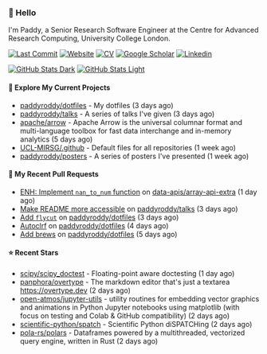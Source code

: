 ### 👋 Hello

I'm Paddy, a Senior Research Software Engineer at the Centre for Advanced
Research Computing, University College London.

[![Last Commit](https://img.shields.io/github/last-commit/paddyroddy/paddyroddy/main?label=updated)](https://github.com/paddyroddy)
[![Website](https://img.shields.io/badge/GitHub%20Pages-222?logo=githubpages&logoColor=fff&style=for-the-badge&style=flat)](https://paddyroddy.github.io)
[![CV](https://img.shields.io/badge/CV-PDF-pink.svg)](https://paddyroddy.github.io/cv)
[![Google Scholar](https://img.shields.io/badge/Google%20Scholar-4285F4?logo=googlescholar&logoColor=fff&style=for-the-badge&style=flat)](https://scholar.google.com/citations?user=OFigHUwAAAAJ)
[![Linkedin](https://img.shields.io/badge/LinkedIn-0A66C2?logo=linkedin&logoColor=fff&style=for-the-badge&style=flat)](https://www.linkedin.com/in/patrickjamesroddy)

[![GitHub Stats Dark](https://github-readme-stats-paddyroddy.vercel.app/api?username=paddyroddy&disable_animations=true&hide_border=true&hide_title=true&include_all_commits=true&rank_icon=github&show=prs_merged,reviews&show_icons=true&theme=tokyonight)](https://github.com/paddyroddy/paddyroddy#gh-dark-mode-only)
[![GitHub Stats Light](https://github-readme-stats-paddyroddy.vercel.app/api?username=paddyroddy&disable_animations=true&hide_border=true&hide_title=true&include_all_commits=true&rank_icon=github&show=prs_merged,reviews&show_icons=true&theme=default)](https://github.com/paddyroddy/paddyroddy#gh-light-mode-only)

#### 👷 Explore My Current Projects

- [paddyroddy/dotfiles](https://github.com/paddyroddy/dotfiles) - My dotfiles
  (3 days ago)
- [paddyroddy/talks](https://github.com/paddyroddy/talks) - A series of talks I&#39;ve given
  (3 days ago)
- [apache/arrow](https://github.com/apache/arrow) - Apache Arrow is the universal columnar format and multi-language toolbox for fast data interchange and in-memory analytics
  (5 days ago)
- [UCL-MIRSG/.github](https://github.com/UCL-MIRSG/.github) - Default files for all repositories
  (1 week ago)
- [paddyroddy/posters](https://github.com/paddyroddy/posters) - A series of posters I&#39;ve presented
  (1 week ago)

#### 🔨 My Recent Pull Requests

- [ENH: Implement `nan_to_num` function](https://github.com/data-apis/array-api-extra/pull/398) on [data-apis/array-api-extra](https://github.com/data-apis/array-api-extra)
  (1 day ago)
- [Make README more accessible](https://github.com/paddyroddy/talks/pull/110) on [paddyroddy/talks](https://github.com/paddyroddy/talks)
  (3 days ago)
- [Add `flycut`](https://github.com/paddyroddy/dotfiles/pull/99) on [paddyroddy/dotfiles](https://github.com/paddyroddy/dotfiles)
  (3 days ago)
- [Autoclrf](https://github.com/paddyroddy/dotfiles/pull/98) on [paddyroddy/dotfiles](https://github.com/paddyroddy/dotfiles)
  (4 days ago)
- [Add brews](https://github.com/paddyroddy/dotfiles/pull/97) on [paddyroddy/dotfiles](https://github.com/paddyroddy/dotfiles)
  (5 days ago)

#### ⭐ Recent Stars

- [scipy/scipy_doctest](https://github.com/scipy/scipy_doctest) - Floating-point aware doctesting
  (1 day ago)
- [panphora/overtype](https://github.com/panphora/overtype) - The markdown editor that&#39;s just a textarea https://overtype.dev
  (2 days ago)
- [open-atmos/jupyter-utils](https://github.com/open-atmos/jupyter-utils) - utility routines for embedding vector graphics and animations in Python Jupyter notebooks using matplotlib (with focus on testing and Colab &amp; GitHub compatibility)
  (2 days ago)
- [scientific-python/spatch](https://github.com/scientific-python/spatch) - Scientific Python diSPATCHing
  (2 days ago)
- [pola-rs/polars](https://github.com/pola-rs/polars) - Dataframes powered by a multithreaded, vectorized query engine, written in Rust
  (2 days ago)
